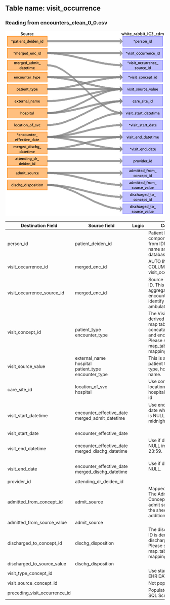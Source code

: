 ## Table name: visit_occurrence

### Reading from encounters_clean_0_0.csv

![](../md_files/image4.png)

| Destination Field | Source field | Logic | Comment field |
| --- | --- | --- | --- |
| person_id | patient_deiden_id |  | Patient ID is the numeric component of the souce ID from IDR after the project name and deidentification database intialization date.<br /> |
| visit_occurrence_id | merged_enc_id |  | AUTO INCREMENT COLUMN based on visit_occurrence_source_id<br /> |
| visit_occurrence_source_id | merged_enc_id |  | Source Visit Occurrence ID. This represents an aggregated encounter_deiden_id for identify hospital and ambulatory episodes. |
| visit_concept_id | patient_type<br />encounter_type |  | The Visit Concept ID is derived from a curated map table based on the concatation of the patient and encounter types. Please see the sheet map_table for additional mapping details. |
| visit_source_value | external_name<br />hospital<br />patient_type<br />encounter_type |  | This is a combination of patient type, encounter type, hospital, and external name. |
| care_site_id | location_of_svc<br />hospital |  | Use combination of location_of_svc and hospital to lookup care site id |
| visit_start_datetime | encounter_effective_date<br />merged_admit_datetime |  | Use encounter effective date when admit_datetime is NULL and default to midnight.<br /><br /> |
| visit_start_date | encounter_effective_date |  |  |
| visit_end_datetime | encounter_effective_date<br />merged_dischg_datetime |  | Use if discharge date is NULL impute time as 23:59.<br /><br /> |
| visit_end_date | encounter_effective_date<br />merged_dischg_datetime |  | Use if discharge date is NULL.<br /><br /> |
| provider_id | attending_dr_deiden_id |  |  |
| admitted_from_concept_id | admit_source |  | Mapped using curated<br />The Admitted FROM Concept ID is derived from admit source. Please see the sheet map_table for additional mapping details. |
| admitted_from_source_value | admit_source |  |  |
| discharged_to_concept_id | dischg_disposition |  | The discharge to Concept ID is derived from discharge disposition. Please see the sheet map_table for additional mapping details.<br /> |
| discharged_to_source_value | dischg_disposition |  |  |
| visit_type_concept_id |  |  | Use standard concept for EHR DATA 32817. |
| visit_source_concept_id |  |  | Not populated |
| preceding_visit_occurrence_id |  |  | Populated at end of ETL by SQL Script. |

